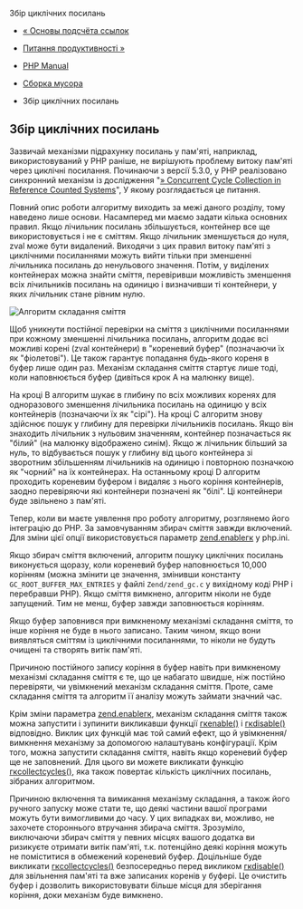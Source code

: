 Збір циклічних посилань

-   [« Основы подсчёта ссылок](features.gc.refcounting-basics.html)
    
-   [Питання продуктивності »](features.gc.performance-considerations.html)
    
-   [PHP Manual](index.html)
    
-   [Сборка мусора](features.gc.html)
    
-   Збір циклічних посилань
    

## Збір циклічних посилань

Зазвичай механізми підрахунку посилань у пам'яті, наприклад, використовуваний у PHP раніше, не вирішують проблему витоку пам'яті через циклічні посилання. Починаючи з версії 5.3.0, у PHP реалізовано синхронний механізм із дослідження "[» Concurrent Cycle Collection in Reference Counted Systems](https://pages.cs.wisc.edu/~cymen/misc/interests/Bacon01Concurrent.pdf)", У якому розглядається це питання.

Повний опис роботи алгоритму виходить за межі даного розділу, тому наведено лише основи. Насамперед ми маємо задати кілька основних правил. Якщо лічильник посилань збільшується, контейнер все ще використовується і не є сміттям. Якщо лічильник зменшується до нуля, zval може бути видалений. Виходячи з цих правил витоку пам'яті з циклічними посиланнями можуть вийти тільки при зменшенні лічильника посилань до ненульового значення. Потім, у виділених контейнерах можна знайти сміття, перевіривши можливість зменшення всіх лічильників посилань на одиницю і визначивши ті контейнери, у яких лічильник стане рівним нулю.

![Алгоритм складання сміття](images/12f37b1c6963c1c5c18f30495416a197-gc-algorithm.png)

Щоб уникнути постійної перевірки на сміття з циклічними посиланнями при кожному зменшенні лічильника посилань, алгоритм додає всі можливі корені (zval контейнери) в "кореневий буфер" (позначаючи їх як "фіолетові"). Це також гарантує попадання будь-якого кореня в буфер лише один раз. Механізм складання сміття стартує лише тоді, коли наповнюється буфер (дивіться крок A на малюнку вище).

На кроці B алгоритм шукає в глибину по всіх можливих коренях для одноразового зменшення лічильника посилань на одиницю у всіх контейнерів (позначаючи їх як "сірі"). На кроці C алгоритм знову здійснює пошук у глибину для перевірки лічильників посилань. Якщо він знаходить лічильник з нульовим значенням, контейнер позначається як "білий" (на малюнку відображено синім). Якщо ж лічильник більший за нуль, то відбувається пошук у глибину від цього контейнера зі зворотним збільшенням лічильників на одиницю і повторною позначкою як "чорний" на їх контейнерах. На останньому кроці D алгоритм проходить кореневим буфером і видаляє з нього коріння контейнерів, заодно перевіряючи які контейнери позначені як "білі". Ці контейнери буде звільнено з пам'яті.

Тепер, коли ви маєте уявлення про роботу алгоритму, розглянемо його інтеграцію до PHP. За замовчуванням збирач сміття завжди включений. Для зміни цієї опції використовується параметр [zend.enableгк](info.configuration.html#ini.zend.enable-gc) у php.ini.

Якщо збирач сміття включений, алгоритм пошуку циклічних посилань виконується щоразу, коли кореневий буфер наповнюється 10,000 корінням (можна змінити це значення, змінивши константу `GC_ROOT_BUFFER_MAX_ENTRIES` у файлі `Zend/zend_gc.c` у вихідному коді PHP і перебравши PHP). Якщо сміття вимкнено, алгоритм ніколи не буде запущений. Тим не менш, буфер завжди заповнюється корінням.

Якщо буфер заповнився при вимкненому механізмі складання сміття, то інше коріння не буде в нього записано. Таким чином, якщо вони виявляться сміттям із циклічними посиланнями, то ніколи не будуть очищені та створять витік пам'яті.

Причиною постійного запису коріння в буфер навіть при вимкненому механізмі складання сміття є те, що це набагато швидше, ніж постійно перевіряти, чи увімкнений механізм складання сміття. Проте, саме складання сміття та алгоритм її аналізу можуть займати значний час.

Крім зміни параметра [zend.enableгк](info.configuration.html#ini.zend.enable-gc), механізм складання сміття також можна запустити і зупинити викликавши функції [гкenable()](function.gc-enable.html) і [гкdisable()](function.gc-disable.html) відповідно. Виклик цих функцій має той самий ефект, що й увімкнення/вимкнення механізму за допомогою налаштувань конфігурації. Крім того, можна запустити складання сміття, навіть якщо кореневий буфер ще не заповнений. Для цього ви можете викликати функцію [гкcollectcycles()](function.gc-collect-cycles.html), яка також повертає кількість циклічних посилань, зібраних алгоритмом.

Причиною включення та вимикання механізму складання, а також його ручного запуску може стати те, що деякі частини вашої програми можуть бути вимогливими до часу. У цих випадках ви, можливо, не захочете стороннього втручання збирача сміття. Зрозуміло, виключаючи збирач сміття у певних місцях вашого додатка ви ризикуєте отримати витік пам'яті, т.к. потенційно деякі коріння можуть не поміститися в обмежений кореневий буфер. Доцільніше буде викликати [гкcollectcycles()](function.gc-collect-cycles.html) безпосередньо перед викликом [гкdisable()](function.gc-disable.html) для звільнення пам'яті та вже записаних коренів у буфері. Це очистить буфер і дозволить використовувати більше місця для зберігання коріння, доки механізм буде вимкнено.